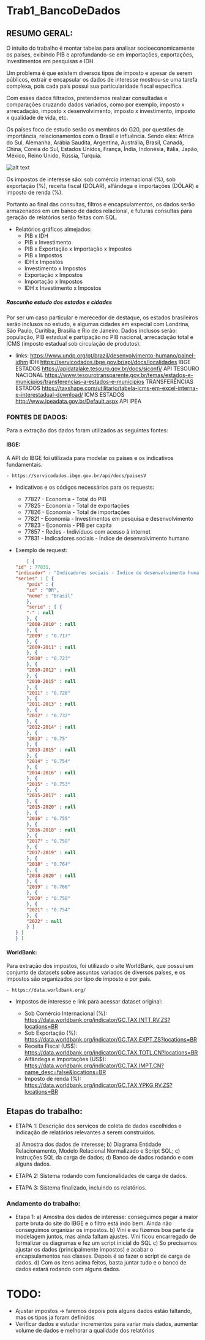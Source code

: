 # Trab1_BancoDeDados

## RESUMO GERAL: 
O intuito do trabalho é montar tabelas para analisar socioeconomicamente os países, exibindo PIB e aprofundando-se em importações,
exportações, investimentos em pesquisas e IDH. 

Um problema é que existem diversos tipos de imposto e apesar de serem públicos, extrair e encapsular os dados de interesse 
mostrou-se uma tarefa complexa, pois cada país possui sua particularidade fiscal específica. 

Com esses dados filtrados, pretendemos realizar consultadas e comparações cruzando dados variados, como por exemplo, 
imposto x arrecadação, imposto x desenvolvimento, imposto x investimento, imposto x qualidade de vida, etc.

Os países foco de estudo serão os membros do G20, por questões de importância, relacionamentos com o Brasil e influência. 
Sendo eles: África do Sul, Alemanha, Arábia Saudita, Argentina, Austrália, Brasil, Canadá, China, Coreia do Sul, 
Estados Unidos, França, Índia, Indonésia, Itália, Japão, México, Reino Unido, Rússia, Turquia.

![alt text](https://static.mundoeducacao.uol.com.br/mundoeducacao/2023/09/1-bandeira-dos-participantes-do-g20-grupo-dos-20-ate-o-ano-de-2023.jpg)



Os impostos de interesse são: sob comércio internacional (%), sob exportação (%), receita fiscal (DÓLAR), alfândega e importações (DÓLAR) e imposto de renda (%). 

Portanto ao final das consultas, filtros e encapsulamentos, os dados serão armazenados em um banco de dados relacional, e futuras consultas para
geração de relatórios serão feitas com SQL. 
* Relatórios gráficos almejados:
    - PIB x IDH
    - PIB x Investimento
    - PIB x Exportação x Importação x Impostos
    - PIB x Impostos
    - IDH x Impostos
    - Investimento x Impostos
    - Exportação x Impostos
    - Importação x Impostos
    - IDH x Investimento x Impostos

##### Rascunho estudo dos estados e cidades
Por ser um caso particular e merecedor de destaque, os estados brasileiros serão inclusos no estudo, e algumas cidades em especial com Londrina, São Paulo, Curitiba,
Brasília e Rio de Janeiro. Dados inclusos serão: população, PIB estadual e partipação no PIB nacional, arrecadação total e ICMS (imposto estadual sob circulação de produtos).

* links:
https://www.undp.org/pt/brazil/desenvolvimento-humano/painel-idhm IDH
https://servicodados.ibge.gov.br/api/docs/localidades IBGE ESTADOS
https://apidatalake.tesouro.gov.br/docs/siconfi/ API TESOURO NACIONAL
https://www.tesourotransparente.gov.br/temas/estados-e-municipios/transferencias-a-estados-e-municipios TRANSFERÊNCIAS ESTADOS
https://taxshape.com/utilitario/tabela-icms-em-excel-interna-e-interestadual-download/ ICMS ESTADOS
http://www.ipeadata.gov.br/Default.aspx  API IPEA

### FONTES DE DADOS:

Para a extração dos dados foram utilizados as seguintes fontes:

#### IBGE: 

A API do IBGE foi utilizada para modelar os países e os indicativos fundamentais. 

    - https://servicodados.ibge.gov.br/api/docs/paisesV

* Indicativos e os códigos necessários para os requests:
    - 77827 - Economia - Total do PIB
    - 77825 - Economia - Total de exportações
    - 77826 - Economia - Total de importações
    - 77821 - Economia - Investimentos em pesquisa e desenvolvimento
    - 77823 - Economia - PIB per capita
    - 77857 - Redes - Indivíduos com acesso à internet
    - 77831 - Indicadores sociais - Índice de desenvolvimento humano

* Exemplo de request:
    ```json
        [ {
    "id" : 77831,
    "indicador" : "Indicadores sociais - Índice de desenvolvimento humano",
    "series" : [ {
        "pais" : {
        "id" : "BR",
        "nome" : "Brasil"
        },
        "serie" : [ {
        "-" : null
        }, {
        "2008-2010" : null
        }, {
        "2009" : "0.717"
        }, {
        "2009-2011" : null
        }, {
        "2010" : "0.723"
        }, {
        "2010-2012" : null
        }, {
        "2010-2015" : null
        }, {
        "2011" : "0.728"
        }, {
        "2011-2013" : null
        }, {
        "2012" : "0.732"
        }, {
        "2012-2014" : null
        }, {
        "2013" : "0.75"
        }, {
        "2013-2015" : null
        }, {
        "2014" : "0.754"
        }, {
        "2014-2016" : null
        }, {
        "2015" : "0.753"
        }, {
        "2015-2017" : null
        }, {
        "2015-2020" : null
        }, {
        "2016" : "0.755"
        }, {
        "2016-2018" : null
        }, {
        "2017" : "0.759"
        }, {
        "2017-2019" : null
        }, {
        "2018" : "0.764"
        }, {
        "2018-2020" : null
        }, {
        "2019" : "0.766"
        }, {
        "2020" : "0.758"
        }, {
        "2021" : "0.754"
        }, {
        "2022" : null
        } ]
    } ]
    } ]

    ```

#### WorldBank: 

Para extração dos impostos, foi utilizado o site WorldBank, que possui um conjunto de datasets sobre 
assuntos variados de diversos países, e os impostos são organizados por tipo de imposto e por país.

    - https://data.worldbank.org/

* Impostos de interesse e link para acessar dataset original: 

    - Sob Comércio Internacional (%): https://data.worldbank.org/indicator/GC.TAX.INTT.RV.ZS?locations=BR
    - Sob Exportação (%): https://data.worldbank.org/indicator/GC.TAX.EXPT.ZS?locations=BR
    - Receita Fiscal (US$): https://data.worldbank.org/indicator/GC.TAX.TOTL.CN?locations=BR
    - Alfândega e Importações (US$): https://data.worldbank.org/indicator/GC.TAX.IMPT.CN?name_desc=false&locations=BR
    - Imposto de renda (%): https://data.worldbank.org/indicator/GC.TAX.YPKG.RV.ZS?locations=BR

<!-- * Exemplo do CSV:
    ![alt text](Trab1_BancoDeDados\exemploCSV.png?raw=true "Exemplo CSV") -->

## Etapas do trabalho:

* ETAPA 1: Descrição dos serviços de coleta de dados escolhidos e indicação de relatórios relevantes a serem construídos.

    a) Amostra dos dados de interesse;
    b) Diagrama Entidade Relacionamento, Modelo Relacional Normalizado e Script SQL;
    c) Instruções SQL da carga de dados;
    d) Banco de dados rodando e com alguns dados.

* ETAPA 2: Sistema rodando com funcionalidades de carga de dados.

* ETAPA 3: Sistema finalizado, incluindo os relatórios.

<!-- ### Banco de dados:

#### DER:
![alt text](inserir imagem do der)

#### Modelo Relacional:
![alt text](inserir imagem do modelo relacional)

#### Script SQL:
encaminhar script sql -->

### Andamento do trabalho:

* Etapa 1:
    a) Amostra dos dados de interesse: conseguimos pegar a maior parte bruta do site do IBGE e o filtro está indo bem. Ainda não conseguimos organizar os impostos.
    b) Vini e eu fizemos boa parte da modelagem juntos, mas ainda faltam ajustes. Vini ficou encarregado de formalizar os diagramas e fez um script inicial do SQL 
    c) So precisamos ajustar os dados (principalmente impostos) e acabar o encapsulamentos nas classes. Depois é so fazer o script de carga de dados.
    d) Com os itens acima feitos, basta juntar tudo e o banco de dados estará rodando com alguns dados.

# TODO:
* Ajustar impostos -> faremos depois pois alguns dados estão faltando, mas os tipos ja foram definidos
* Verificar dados e estudar incrementos para variar mais dados, aumentar volume de dados e melhorar a qualidade dos relatórios